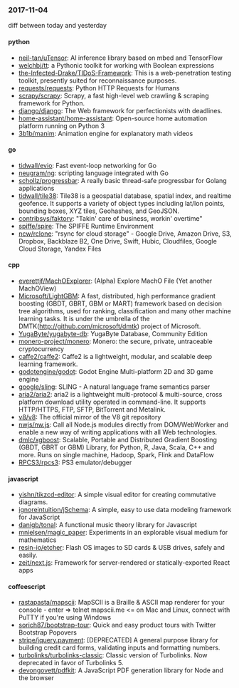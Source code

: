 ### 2017-11-04
diff between today and yesterday

#### python
* [neil-tan/uTensor](https://github.com/neil-tan/uTensor): AI inference library based on mbed and TensorFlow
* [welchbj/tt](https://github.com/welchbj/tt): a Pythonic toolkit for working with Boolean expressions
* [the-Infected-Drake/TIDoS-Framework](https://github.com/the-Infected-Drake/TIDoS-Framework): This is a web-penetration testing toolkit, presently suited for reconnaissance purposes.
* [requests/requests](https://github.com/requests/requests): Python HTTP Requests for Humans 
* [scrapy/scrapy](https://github.com/scrapy/scrapy): Scrapy, a fast high-level web crawling & scraping framework for Python.
* [django/django](https://github.com/django/django): The Web framework for perfectionists with deadlines.
* [home-assistant/home-assistant](https://github.com/home-assistant/home-assistant):  Open-source home automation platform running on Python 3
* [3b1b/manim](https://github.com/3b1b/manim): Animation engine for explanatory math videos

#### go
* [tidwall/evio](https://github.com/tidwall/evio): Fast event-loop networking for Go
* [neugram/ng](https://github.com/neugram/ng): scripting language integrated with Go
* [schollz/progressbar](https://github.com/schollz/progressbar): A really basic thread-safe progressbar for Golang applications
* [tidwall/tile38](https://github.com/tidwall/tile38): Tile38 is a geospatial database, spatial index, and realtime geofence. It supports a variety of object types including lat/lon points, bounding boxes, XYZ tiles, Geohashes, and GeoJSON. 
* [contribsys/faktory](https://github.com/contribsys/faktory): "Takin' care of business, workin' overtime"
* [spiffe/spire](https://github.com/spiffe/spire): The SPIFFE Runtime Environment
* [ncw/rclone](https://github.com/ncw/rclone): "rsync for cloud storage" - Google Drive, Amazon Drive, S3, Dropbox, Backblaze B2, One Drive, Swift, Hubic, Cloudfiles, Google Cloud Storage, Yandex Files

#### cpp
* [everettjf/MachOExplorer](https://github.com/everettjf/MachOExplorer):  (Alpha) Explore MachO File (Yet another MachOView)
* [Microsoft/LightGBM](https://github.com/Microsoft/LightGBM): A fast, distributed, high performance gradient boosting (GBDT, GBRT, GBM or MART) framework based on decision tree algorithms, used for ranking, classification and many other machine learning tasks. It is under the umbrella of the DMTK(http://github.com/microsoft/dmtk) project of Microsoft.
* [YugaByte/yugabyte-db](https://github.com/YugaByte/yugabyte-db): YugaByte Database, Community Edition
* [monero-project/monero](https://github.com/monero-project/monero): Monero: the secure, private, untraceable cryptocurrency
* [caffe2/caffe2](https://github.com/caffe2/caffe2): Caffe2 is a lightweight, modular, and scalable deep learning framework.
* [godotengine/godot](https://github.com/godotengine/godot): Godot Engine  Multi-platform 2D and 3D game engine
* [google/sling](https://github.com/google/sling): SLING - A natural language frame semantics parser
* [aria2/aria2](https://github.com/aria2/aria2): aria2 is a lightweight multi-protocol & multi-source, cross platform download utility operated in command-line. It supports HTTP/HTTPS, FTP, SFTP, BitTorrent and Metalink.
* [v8/v8](https://github.com/v8/v8): The official mirror of the V8 git repository
* [nwjs/nw.js](https://github.com/nwjs/nw.js): Call all Node.js modules directly from DOM/WebWorker and enable a new way of writing applications with all Web technologies.
* [dmlc/xgboost](https://github.com/dmlc/xgboost): Scalable, Portable and Distributed Gradient Boosting (GBDT, GBRT or GBM) Library, for Python, R, Java, Scala, C++ and more. Runs on single machine, Hadoop, Spark, Flink and DataFlow
* [RPCS3/rpcs3](https://github.com/RPCS3/rpcs3): PS3 emulator/debugger

#### javascript
* [yishn/tikzcd-editor](https://github.com/yishn/tikzcd-editor): A simple visual editor for creating commutative diagrams.
* [ignoreintuition/jSchema](https://github.com/ignoreintuition/jSchema): A simple, easy to use data modeling framework for JavaScript
* [danigb/tonal](https://github.com/danigb/tonal): A functional music theory library for Javascript
* [mnielsen/magic_paper](https://github.com/mnielsen/magic_paper): Experiments in an explorable visual medium for mathematics
* [resin-io/etcher](https://github.com/resin-io/etcher): Flash OS images to SD cards & USB drives, safely and easily.
* [zeit/next.js](https://github.com/zeit/next.js): Framework for server-rendered or statically-exported React apps

#### coffeescript
* [rastapasta/mapscii](https://github.com/rastapasta/mapscii):  MapSCII is a Braille & ASCII map renderer for your console - enter => telnet mapscii.me <= on Mac and Linux, connect with PuTTY if you're using Windows
* [sorich87/bootstrap-tour](https://github.com/sorich87/bootstrap-tour): Quick and easy product tours with Twitter Bootstrap Popovers
* [stripe/jquery.payment](https://github.com/stripe/jquery.payment): [DEPRECATED] A general purpose library for building credit card forms, validating inputs and formatting numbers.
* [turbolinks/turbolinks-classic](https://github.com/turbolinks/turbolinks-classic): Classic version of Turbolinks. Now deprecated in favor of Turbolinks 5.
* [devongovett/pdfkit](https://github.com/devongovett/pdfkit): A JavaScript PDF generation library for Node and the browser
